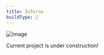 ```yaml
---
title: Inferno
buildType: 🚧
---
```

![image](/assets/img/builds/inferno/inferno.png)

Current project is under construction!